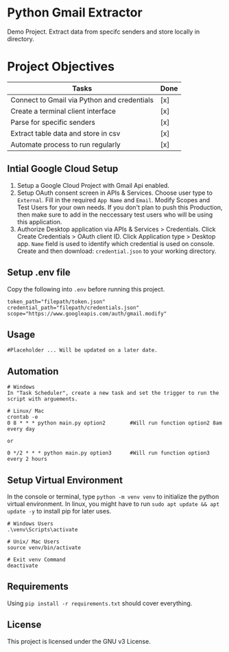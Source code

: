 # Python Gmail Extractor
Demo Project. Extract data from specifc senders and store locally in directory.

# Project Objectives
| Tasks                                         | Done |
|-----------------------------------------------|------|
| Connect to Gmail via Python and credentials   | [x]  |
| Create a terminal client interface            | [x]  |
| Parse for specific senders                    | [x]  |
| Extract table data and store in csv           | [x]  |
| Automate process to run regularly             | [x]  |

## Intial Google Cloud Setup
1. Setup a Google Cloud Project with Gmail Api enabled.
2. Setup  OAuth consent screen  in APIs & Services. Choose user type to `External`. Fill in the required `App Name` and `Email`. Modify Scopes and Test Users for your own needs. If you don't plan to push this Production, then make sure to add in the neccessary test users who will be using this application.
3. Authorize Desktop application via APIs & Services > Credentials. Click Create Credentials > OAuth client ID. Click Application type > Desktop app. `Name` field is used to identify which credential is used on console. Create and then download: `credential.json` to your working directory.

## Setup .env file
Copy the following into `.env` before running this project.
```
token_path="filepath/token.json"
credential_path="filepath/credentials.json"
scope="https://www.googleapis.com/auth/gmail.modify"
```

## Usage
```
#Placeholder ... Will be updated on a later date. 
```

## Automation
```
# Windows
In "Task Scheduler", create a new task and set the trigger to run the script with arguements.

# Linux/ Mac
crontab -e
0 8 * * * python main.py option2        #Will run function option2 8am every day

or

0 */2 * * * python main.py option3      #Will run function option3 every 2 hours
```

## Setup Virtual Environment
In the console or terminal, type `python -m venv venv` to initialize the python virtual environment. In linux, you might have to run `sudo apt update && apt update -y` to install pip for later uses.
```
# Windows Users
.\venv\Scripts\activate

# Unix/ Mac Users
source venv/bin/activate

# Exit venv Command
deactivate

```

## Requirements
Using ``pip install -r requirements.txt`` should cover everything.

## License
This project is licensed under the GNU v3 License.